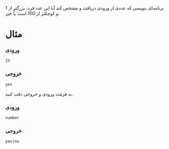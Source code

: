 برنامه‌ای بنویسی که عددی از ورودی دریافت و مشخص کند آیا این عدد فرد، بزرگتر از 1 و کوچکتر از 100 است یا خیر.


# مثال

### ورودی

```
25
```

### خروجی

```
yes
```

به فرمت ورودی و خروجی دقت کنید.

### ورودی

```
number
```

### خروجی

```
yes|no
```
